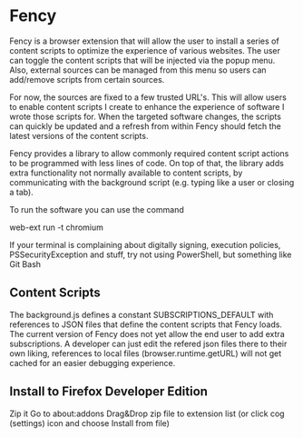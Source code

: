 # Fency

Fency is a browser extension that will allow the user to install a series of content scripts to optimize the experience of various websites.
The user can toggle the content scripts that will be injected via the popup menu.
Also, external sources can be managed from this menu so users can add/remove scripts from certain sources.

For now, the sources are fixed to a few trusted URL's.
This will allow users to enable content scripts I create to enhance the experience of software I wrote those scripts for.
When the targeted software changes, the scripts can quickly be updated and a refresh from within Fency should fetch the latest versions of the content scripts.

Fency provides a library to allow commonly required content script actions to be programmed with less lines of code.
On top of that, the library adds extra functionality not normally available to content scripts, by communicating with the background script (e.g. typing like a user or closing a tab).

To run the software you can use the command

web-ext run -t chromium

If your terminal is complaining about digitally signing, execution policies, PSSecurityException and stuff, try not using PowerShell, but something like Git Bash

## Content Scripts

The background.js defines a constant SUBSCRIPTIONS_DEFAULT with references to JSON files that define the content scripts that Fency loads.
The current version of Fency does not yet allow the end user to add extra subscriptions.
A developer can just edit the refered json files there to their own liking, references to local files (browser.runtime.getURL) will not get cached for an easier debugging experience.

## Install to Firefox Developer Edition

Zip it
Go to about:addons
Drag&Drop zip file to extension list
(or click cog (settings) icon and choose Install from file)

